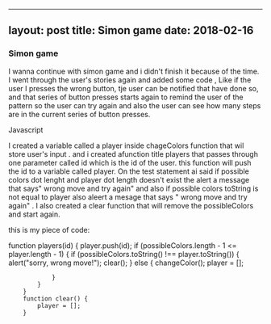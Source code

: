 
---
layout: post
title: Simon game
date: 2018-02-16
---

### Simon game

I wanna continue with simon game and i didn't finish it because of the time.  I went through the user's stories again and added some code , Like if the user I presses the wrong button, tje user can be notified that  have done so, and that series of button presses starts again to remind the user of the pattern so the user can try again and also the user  can see how many steps are in the current series of button presses.


Javascript

I created a variable called a player inside chageColors function  that  wil store user's input . and i created afunction title players that passes through one parameter called id which is the id of the user.  this function will push the id to a variable called player. On the test statement ai said if possible colors dot lenght and player dot length doesn't exist the alert a message that says" wrong move and try again" and also if possible colors toString is not equal to player also aleert a mesage that says " wrong move and try again" . I also created a clear function that will remove  the possibleColors and start again.

this is my piece of code:


 function players(id) {
            player.push(id);
            if (possibleColors.length - 1 <= player.length - 1) {
                if (possibleColors.toString() !== player.toString()) {
                    alert("sorry, wrong move!");
                    clear();
                } else {
                    changeColor();
                    player = [];

                }
            }
        }
        function clear() {
            player = [];
        }


